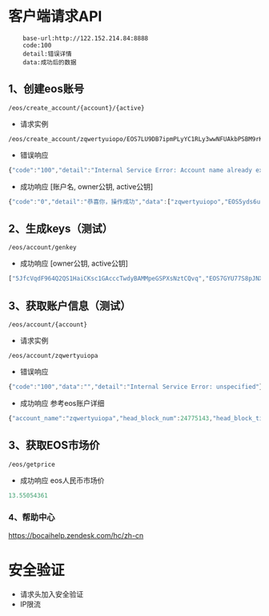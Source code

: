 # 客户端请求API
        base-url:http://122.152.214.84:8888
        code:100
        detail:错误详情
        data:成功后的数据

## 1、创建eos账号
    /eos/create_account/{account}/{active}

* 请求实例
```
/eos/create_account/zqwertyuiopo/EOS7LU9DB7ipmPLyYC1RLy3wwNFUAkbPSBM9rKC8DACfUERPiZ4Cr
```
    
* 错误响应
```javascript
{"code":"100","detail":"Internal Service Error: Account name already exists","data":""}
```

* 成功响应
[账户名, owner公钥, active公钥]
```javascript
{"code":"0","detail":"恭喜你，操作成功","data":["zqwertyuiopo","EOS5yds6uBBVWB2oggJSBVypu7VjRMy3DiW3de7XJtETshE2XfkhJ","EOS7LU9DB7ipmPLyYC1RLy3wwNFUAkbPSBM9rKC8DACfUERPiZ4Cr"]}
```

## 2、生成keys（测试）
    /eos/account/genkey

* 成功响应
[owner公钥, active公钥]
```javascript
["5JfcVqdF964Q2QS1HaiCKsc1GAcccTwdyBAMMpeGSPXsNztCQvq","EOS7GYU77S8pJNXnCQvXKrjvfMVcQMw7Yqs1CkwsN2pUm5sJ8AZ88"]
```

## 3、获取账户信息（测试）
    /eos/account/{account}

* 请求实例
```
/eos/account/zqwertyuiopa
```

* 错误响应
```javascript
{"code":"100","data":"","detail":"Internal Service Error: unspecified"}
```

* 成功响应
参考eos账户详细
```javascript
{"account_name":"zqwertyuiopa","head_block_num":24775143,"head_block_time":"2018-12-10T08:11:12.500","privileged":false,"last_code_update":"1970-01-01T00:00:00.000","created":"2018-12-10T03:57:52.000","ram_quota":4575,"net_weight":1000,"cpu_weight":1000,"net_limit":{"used":0,"available":72338,"max":72338},"cpu_limit":{"used":0,"available":13336,"max":13336},"ram_usage":2996,"permissions":[{"perm_name":"active","parent":"owner","required_auth":{"threshold":1,"keys":[{"key":"EOS7LU9DB7ipmPLyYC1RLy3wwNFUAkbPSBM9rKC8DACfUERPiZ4Cr","weight":1}],"accounts":[],"waits":[]}},{"perm_name":"owner","parent":"","required_auth":{"threshold":1,"keys":[{"key":"EOS5yds6uBBVWB2oggJSBVypu7VjRMy3DiW3de7XJtETshE2XfkhJ","weight":1}],"accounts":[],"waits":[]}}],"total_resources":{"owner":"zqwertyuiopa","net_weight":"0.1000 EOS","cpu_weight":"0.1000 EOS","ram_bytes":3175},"self_delegated_bandwidth":null,"refund_request":null,"voter_info":null}
```

## 3、获取EOS市场价
    /eos/getprice

* 成功响应
eos人民币市场价
```javascript
13.55054361
```

### 4、帮助中心
https://bocaihelp.zendesk.com/hc/zh-cn

# 安全验证
* 请求头加入安全验证
* IP限流


